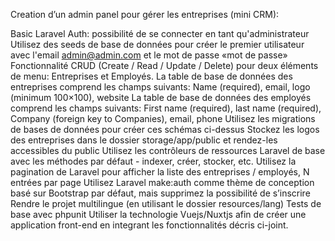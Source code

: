 Creation d’un admin panel pour gérer les entreprises (mini CRM):

Basic Laravel Auth: possibilité de se connecter en tant qu'administrateur
Utilisez des seeds de base de données pour créer le premier utilisateur avec l'email admin@admin.com et le mot de passe «mot de passe»
Fonctionnalité CRUD (Create / Read / Update / Delete) pour deux éléments de menu: Entreprises et Employés.
La table de base de données des entreprises comprend les champs suivants: Name (required), email, logo (minimum 100×100), website
La table de base de données des employés comprend les champs suivants: First name (required), last name (required), Company (foreign key to Companies), email, phone
Utilisez les migrations de bases de données pour créer ces schémas ci-dessus
Stockez les logos des entreprises dans le dossier storage/app/public et rendez-les accessibles du public
Utilisez les contrôleurs de ressources Laravel de base avec les méthodes par défaut - indexer, créer, stocker, etc.
Utilisez la pagination de Laravel pour afficher la liste des entreprises / employés, N entrées par page
Utilisez Laravel make:auth comme thème de conception basé sur Bootstrap par défaut, mais supprimez la possibilité de s’inscrire
Rendre le projet multilingue (en utilisant le dossier resources/lang)
Tests de base avec phpunit
Utiliser la technologie Vuejs/Nuxtjs afin de créer une application front-end en integrant les fonctionnalités décris ci-joint.